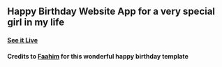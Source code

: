 ## Happy Birthday Website App for a very special girl in my life

#### [See it Live](https://markii1607.github.io/birthday-greeting/)

#### Credits to [Faahim](https://github.com/faahim/happy-birthday) for this wonderful happy birthday template
